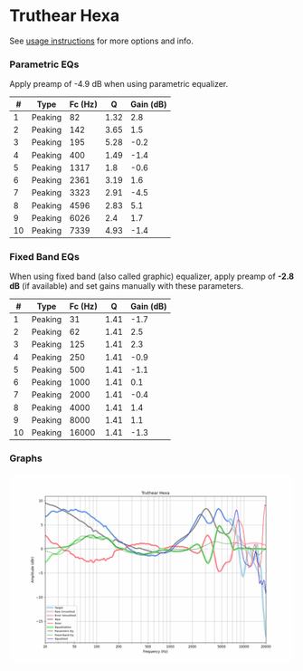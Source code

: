 # Truthear Hexa
See [usage instructions](https://github.com/jaakkopasanen/AutoEq#usage) for more options and info.

### Parametric EQs
Apply preamp of -4.9 dB when using parametric equalizer.

|   # | Type    |   Fc (Hz) |    Q |   Gain (dB) |
|-----|---------|-----------|------|-------------|
|   1 | Peaking |        82 | 1.32 |         2.8 |
|   2 | Peaking |       142 | 3.65 |         1.5 |
|   3 | Peaking |       195 | 5.28 |        -0.2 |
|   4 | Peaking |       400 | 1.49 |        -1.4 |
|   5 | Peaking |      1317 | 1.8  |        -0.6 |
|   6 | Peaking |      2361 | 3.19 |         1.6 |
|   7 | Peaking |      3323 | 2.91 |        -4.5 |
|   8 | Peaking |      4596 | 2.83 |         5.1 |
|   9 | Peaking |      6026 | 2.4  |         1.7 |
|  10 | Peaking |      7339 | 4.93 |        -1.4 |

### Fixed Band EQs
When using fixed band (also called graphic) equalizer, apply preamp of **-2.8 dB** (if available) and set gains manually with these parameters.

|   # | Type    |   Fc (Hz) |    Q |   Gain (dB) |
|-----|---------|-----------|------|-------------|
|   1 | Peaking |        31 | 1.41 |        -1.7 |
|   2 | Peaking |        62 | 1.41 |         2.5 |
|   3 | Peaking |       125 | 1.41 |         2.3 |
|   4 | Peaking |       250 | 1.41 |        -0.9 |
|   5 | Peaking |       500 | 1.41 |        -1.1 |
|   6 | Peaking |      1000 | 1.41 |         0.1 |
|   7 | Peaking |      2000 | 1.41 |        -0.4 |
|   8 | Peaking |      4000 | 1.41 |         1.4 |
|   9 | Peaking |      8000 | 1.41 |         1.1 |
|  10 | Peaking |     16000 | 1.41 |        -1.3 |

### Graphs
![](./Truthear%20Hexa.png)
